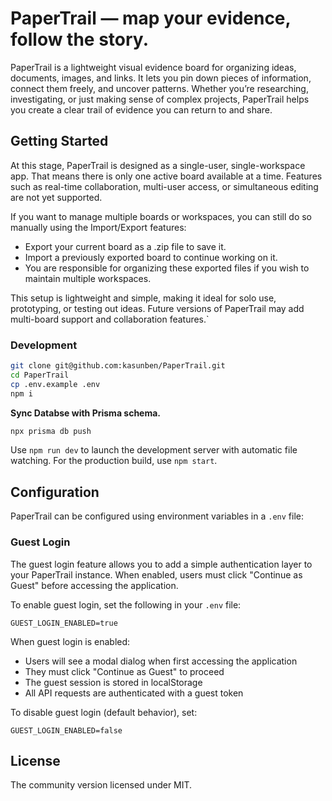 # PaperTrail — map your evidence, follow the story.

PaperTrail is a lightweight visual evidence board for organizing ideas, documents, images, and links. It lets you pin down pieces of information, connect them freely, and uncover patterns. Whether you’re researching, investigating, or just making sense of complex projects, PaperTrail helps you create a clear trail of evidence you can return to and share.

## Getting Started

At this stage, PaperTrail is designed as a single-user, single-workspace app. That means there is only one active board available at a time. Features such as real-time collaboration, multi-user access, or simultaneous editing are not yet supported.

If you want to manage multiple boards or workspaces, you can still do so manually using the Import/Export features:
- Export your current board as a .zip file to save it.
- Import a previously exported board to continue working on it.
- You are responsible for organizing these exported files if you wish to maintain multiple workspaces.

This setup is lightweight and simple, making it ideal for solo use, prototyping, or testing out ideas. Future versions of PaperTrail may add multi-board support and collaboration features.`

### Development

```bash
git clone git@github.com:kasunben/PaperTrail.git
cd PaperTrail
cp .env.example .env
npm i
```

**Sync Databse with Prisma schema.**

```bash
npx prisma db push
```

Use `npm run dev` to launch the development server with automatic file watching. For the production build, use `npm start`.

## Configuration

PaperTrail can be configured using environment variables in a `.env` file:

### Guest Login

The guest login feature allows you to add a simple authentication layer to your PaperTrail instance. When enabled, users must click "Continue as Guest" before accessing the application.

To enable guest login, set the following in your `.env` file:

```
GUEST_LOGIN_ENABLED=true
```

When guest login is enabled:
- Users will see a modal dialog when first accessing the application
- They must click "Continue as Guest" to proceed
- The guest session is stored in localStorage
- All API requests are authenticated with a guest token

To disable guest login (default behavior), set:

```
GUEST_LOGIN_ENABLED=false
```

## License

The community version licensed under MIT.
